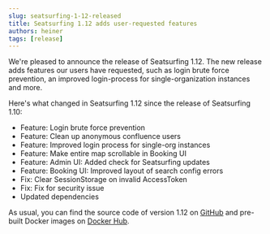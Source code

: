 ```yaml
---
slug: seatsurfing-1-12-released
title: Seatsurfing 1.12 adds user-requested features
authors: heiner
tags: [release]
---
```


We're pleased to announce the release of Seatsurfing 1.12. The new release adds features our users have requested, such as login brute force prevention, an improved login-process for single-organization instances and more.

<!-- truncate -->

Here's what changed in Seatsurfing 1.12 since the release of Seatsurfing 1.10:

* Feature: Login brute force prevention
* Feature: Clean up anonymous confluence users
* Feature: Improved login process for single-org instances
* Feature: Make entire map scrollable in Booking UI
* Feature: Admin UI: Added check for Seatsurfing updates
* Feature: Booking UI: Improved layout of search config errors
* Fix: Clear SessionStorage on invalid AccessToken
* Fix: Fix for security issue
* Updated dependencies

As usual, you can find the source code of version 1.12 on [GitHub](https://github.com/seatsurfing/) and pre-built Docker images on [Docker Hub](https://hub.docker.com/r/seatsurfing/backend).